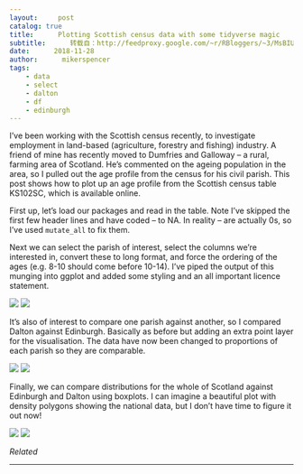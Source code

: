 ```yaml
---
layout:     post
catalog: true
title:      Plotting Scottish census data with some tidyverse magic
subtitle:      转载自：http://feedproxy.google.com/~r/RBloggers/~3/MsBIULkV5a0/
date:      2018-11-28
author:      mikerspencer
tags:
    - data
    - select
    - dalton
    - df
    - edinburgh
---
```






I’ve been working with the Scottish census recently, to investigate employment in land-based (agriculture, forestry and fishing) industry. A friend of mine has recently moved to Dumfries and Galloway – a rural, farming area of Scotland. He’s commented on the ageing population in the area, so I pulled out the age profile from the census for his civil parish. This post shows how to plot up an age profile from the Scottish census table KS102SC, which is available online.

First up, let’s load our packages and read in the table. Note I’ve skipped the first few header lines and have coded – to NA. In reality – are actually 0s, so I’ve used `mutate_all` to fix them.

Next we can select the parish of interest, select the columns we’re interested in, convert these to long format, and force the ordering of the ages (e.g. 8-10 should come before 10-14). I’ve piped the output of this munging into ggplot and added some styling and an all important licence statement.

![](https://scottishsnow.files.wordpress.com/2018/11/dalton.png?w=456)
![](https://scottishsnow.files.wordpress.com/2018/11/dalton.png?w=456)


It’s also of interest to compare one parish against another, so I compared Dalton against Edinburgh. Basically as before but adding an extra point layer for the visualisation. The data have now been changed to proportions of each parish so they are comparable.

![](https://scottishsnow.files.wordpress.com/2018/11/dalton_edinburgh.png?w=456)
![](https://scottishsnow.files.wordpress.com/2018/11/dalton_edinburgh.png?w=456)


Finally, we can compare distributions for the whole of Scotland against Edinburgh and Dalton using boxplots. I can imagine a beautiful plot with density polygons showing the national data, but I don’t have time to figure it out now!

![](https://scottishsnow.files.wordpress.com/2018/11/boxplots.png?w=456)
![](https://scottishsnow.files.wordpress.com/2018/11/boxplots.png?w=456)



*Related*








---
